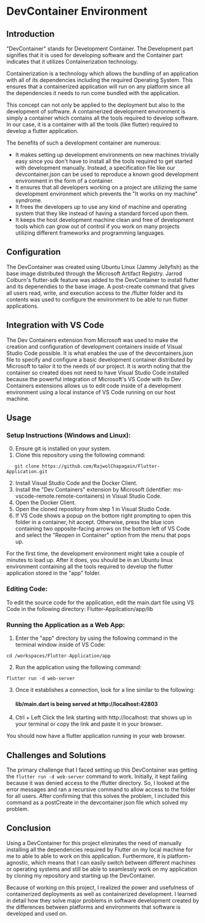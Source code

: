 # DevContainer Environment

## Introduction

"DevContainer" stands for Development Container. The Development part signifies that it is used for developing software and the Container part indicates that it utilizes Containerization technology. 

Containerization is a technology which allows the bundling of an application with all of its dependencies including the required Operating System. This ensures that a containerized application will run on any platform since all the dependencies it needs to run come bundled with the application.

This concept can not only be applied to the deployment but also to the development of software. A containerized development environment is simply a container which contains all the tools required to develop software. In our case, it is a container with all the tools (like flutter) required to develop a flutter application. 

The benefits of such a development container are numerous:

- It makes setting up development environments on new machines trivially easy since you don't have to install all the tools required to get started with development manually. Instead, a specification file like our devcontainer.json can be used to reproduce a known good development environment in the form of a container.
-   It ensures that all developers working on a project are utilizing the same development environment which prevents the "It works on my machine" syndrome.
- It frees the developers up to use any kind of machine and operating system that they like instead of having a standard forced upon them.
- It keeps the host development machine clean and free of development tools which can grow out of control if you work on many projects utilizing different frameworks and programming languages.

## Configuration
The DevContainer was created using Ubuntu Linux (Jammy Jellyfish) as the base image distributed through the Microsoft Artifact Registry. Jarrod Colburn's flutter-sdk feature was added to the DevContainer to install flutter and its depenendies to the base image. A post-create command that gives all users read, write, and execution access to the /flutter folder and its contents was used to configure the environment to be able to run flutter applications.

## Integration with VS Code
The Dev Containers extension from Microsoft was used to make the creation and configuration of development containers inside of Visual Studio Code possible. It is what enables the use of the devcontainers.json file to specify and configure a basic development container distributed by Microsoft to tailor it to the needs of our project. It is worth noting that the container so created does not need to have Visual Studio Code installed because the powerful integration of Microsoft's VS Code with its Dev Containers extensions allows us to edit code inside of a development environment using a local instance of VS Code running on our host machine.

## Usage

### Setup Instructions (Windows and Linux):
0. Ensure git is installed on your system.
1. Clone this repository using the following command:
```
   git clone https://github.com/RajwolChapagain/Flutter-Application.git
```
2. Install Visual Studio Code and the Docker Client.
3. Install the "Dev Containers" extension by Microsoft (identifier: ms-vscode-remote.remote-containers) in Visual Studio Code.
4. Open the Docker Client.
5. Open the cloned repository from step 1 in Visual Studio Code.
6. If VS Code shows a popup on the bottom right prompting to open this folder in a container, hit accept. Otherwise, press the blue icon containing two opposite-facing arrows on the bottom left of VS Code and select the "Reopen in Container" option from the menu that pops up.

For the first time, the development environment might take a couple of minutes to load up. After it does, you should be in an Ubuntu linux environment containing all the tools required to develop the flutter application stored in the "app" folder. 

### Editing Code:
To edit the source code for the application, edit the main.dart file using VS Code in the following directory: Flutter-Appilcation/app/lib

### Running the Application as a Web App:
1. Enter the "app" directory by using the following command in the terminal window inside of VS Code:
```
cd /workspaces/Flutter-Application/app
```
2. Run the application using the following command:
```
flutter run -d web-server
```
3. Once it establishes a connection, look for a line similar to the following:
    #### lib/main.dart is being served at http://localhost:42803
4. Ctrl + Left Click the link starting with http://localhost: that shows up in your terminal or copy the link and paste it in your browser.

You should now have a flutter application running in your web browser.

## Challenges and Solutions
The primary challenge that I faced setting up this DevContainer was getting the ```flutter run -d web-server``` command to work. Initially, it kept failing because it was denied access to the /flutter directory. So, I looked at the error messages and ran a recursive command to allow access to the folder for all users. After confirming that this solves the problem, I included this command as a postCreate in the devcontainer.json file which solved my problem.

## Conclusion
Using a DevContainer for this project eliminates the need of manually installing all the dependencies required by Flutter on my local machine for me to able to able to work on this application. Furthermore, it is platform-agnostic, which means that I can easily switch between different machines or operating systems and still be able to seamlessly work on my application by cloning my repository and starting up the DevContainer. 

Because of working on this project, I realized the power and usefulness of containerized deployments as well as containerized development. I learned in detail how they solve major problems in software development created by the differences between platforms and environments that software is developed and used on. 